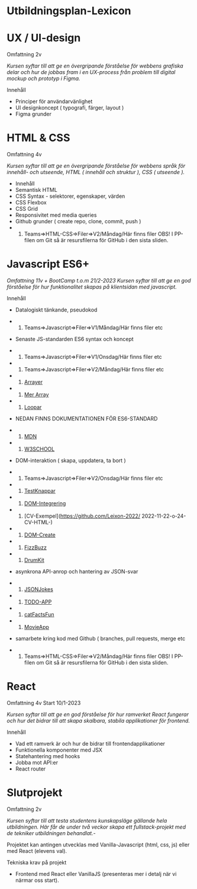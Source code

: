 # Utbildningsplan-Lexicon

# UX / UI-design
Omfattning 2v

*Kursen syftar till att ge en övergripande förståelse för webbens grafiska delar och hur de jobbas fram i en UX-process från problem till digital mockup och prototyp i Figma.*

Innehåll
- Principer för användarvänlighet
- UI designkoncept ( typografi, färger, layout )
- Figma grunder


# HTML & CSS
Omfattning 4v

*Kursen syftar till att ge en övergripande förståelse för webbens språk för innehåll- och utseende, HTML ( innehåll och struktur ), CSS ( utseende ).*

- Innehåll
- Semantisk HTML
- CSS Syntax - selektorer, egenskaper, värden
- CSS Flexbox
- CSS Grid
- Responsivitet med media queries
- Github grunder ( create repo, clone, commit, push )
- 1. Teams=>HTML-CSS=>Filer=>V2/Måndag/Här finns filer OBS! I PP-filen om Git så är resursfilerna för GitHub i den sista sliden.


# Javascript ES6+
*Omfattning 11v + BootCamp t.o.m 21/2-2023
Kursen syftar till att ge en god förståelse för hur funktionalitet skapas på klientsidan med javascript.*

Innehåll
- Datalogiskt tänkande, pseudokod

- 1. Teams=>Javascript=>Filer=>V1/Måndag/Här finns filer etc

- Senaste JS-standarden ES6 syntax och koncept

- 1. Teams=>Javascript=>Filer=>V1/Onsdag/Här finns filer etc

- 1. Teams=>Javascript=>Filer=>V2/Måndag/Här finns filer etc

- 1. [Arrayer](https://github.com/Leixon-2022/2022-10-27-o-11-01-o-11-03-JavaScript-ArrayerObject-)

- 1. [Mer Array](https://github.com/Leixon-2022/2022-11-08-Arrays-Continuation)

- 1. [Loopar](https://github.com/Leixon-2022/2022-11-10-Object-Arrayer-Loopar-Repititon)

- NEDAN FINNS DOKUMENTATIONEN FÖR ES6-STANDARD

- 1. [MDN](https://developer.mozilla.org/en-US/docs/Web/JavaScript)

- 1. [W3SCHOOL](https://www.w3schools.com)

- DOM-interaktion ( skapa, uppdatera, ta bort )

- 1. Teams=>Javascript=>Filer=>V2/Onsdag/Här finns filer etc

- 1. [TestKnappar](https://github.com/Leixon-2022/testEvent)

- 1. [DOM-Integrering](https://github.com/Leixon-2022/2022-11-24-DOM-Integrering/blob/master/index.html)

- 1. [CV-Exempel](https://github.com/Leixon-2022/
2022-11-22-o-24-CV-HTML-)

- 1. [DOM-Create](https://github.com/Leixon-2022/2022-11-29-Dom-Integrering-createElement)

- 1. [FizzBuzz](https://github.com/Leixon-2022/fizzBuzz)

- 1. [DrumKit](https://github.com/Leixon-2022/DrumKitStart)

- asynkrona API-anrop och hantering av JSON-svar

- 1. [JSONJokes](https://github.com/Leixon-2022/13-12-22-JSONJokes)

- 1. [TODO-APP](https://github.com/Leixon-2022/Todo-App)

- 1. [catFactsFun](https://github.com/Leixon-2022/catFactsFun)

- 1. [MovieApp](https://github.com/Leixon-2022/ProjectMovieApp)

- samarbete kring kod med Github ( branches, pull requests, merge etc

- 1. Teams=>HTML-CSS=>Filer=>V2/Måndag/Här finns filer OBS! I PP-filen om Git så är resursfilerna för GitHub i den sista sliden.

# React

Omfattning 4v Start 10/1-2023

*Kursen syftar till att ge en god förståelse för hur ramverket React fungerar och hur det bidrar till att skapa skalbara, stabila applikationer för frontend.*

Innehåll
- Vad ett ramverk är och hur de bidrar till frontendapplikationer
- Funktionella komponenter med JSX
- Statehantering med hooks
- Jobba mot API:er
- React router


# Slutprojekt
Omfattning 2v

*Kursen syftar till att testa studentens kunskapsläge gällande hela utbildningen. Här får de under två veckor skapa ett fullstack-projekt med de tekniker utbildningen behandlat.*- 

Projektet kan antingen utvecklas med Vanilla-Javascript (html, css, js) eller med React (elevens val). 

Tekniska krav på projekt
- Frontend med React eller VanillaJS (presenteras mer i detalj när vi närmar oss start).
